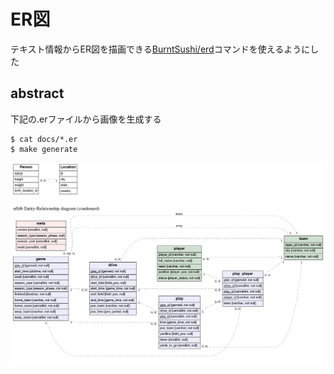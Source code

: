 # ER図
テキスト情報からER図を描画できる[BurntSushi/erd](https://github.com/BurntSushi/erd)コマンドを使えるようにした

## abstract
下記の.erファイルから画像を生成する
```
$ cat docs/*.er
$ make generate
```

![](docs/erd.png)

